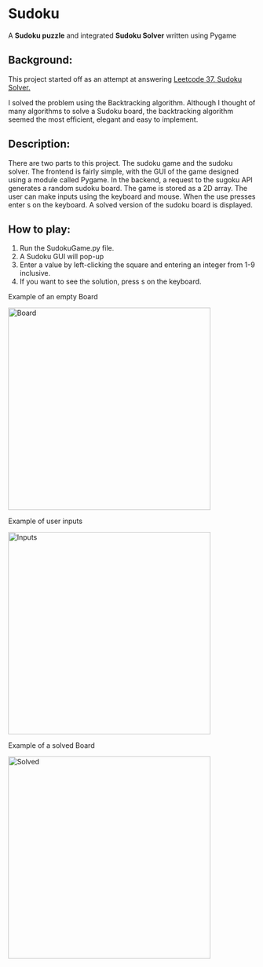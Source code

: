 # Sudoku
A **Sudoku puzzle** and integrated **Sudoku Solver** written using Pygame

## Background:
This project started off as an attempt at answering [Leetcode 37. Sudoku Solver.](https://leetcode.com/problems/sudoku-solver/) 

I solved the problem using the Backtracking algorithm. Although I thought of many algorithms to solve a Sudoku board, the backtracking algorithm seemed the most efficient,
elegant and easy to implement.

## Description:
There are two parts to this project. The sudoku game and the sudoku solver. The frontend is fairly simple, with the GUI of the game designed using a module called Pygame. In the backend, a request to the sugoku API generates a random sudoku board. The game is stored as a 2D array. The user can make inputs using the keyboard and mouse. When the use presses enter s on the keyboard. A solved version of the sudoku board is displayed. 

## How to play:

1. Run the SudokuGame.py file.
2. A Sudoku GUI will pop-up
3. Enter a value by left-clicking the square and entering an integer from 1-9 inclusive.
4. If you want to see the solution, press s on the keyboard.

Example of an empty Board

<img width="412" alt="Board" src="https://user-images.githubusercontent.com/76454082/114672723-7337c780-9cd3-11eb-8264-98107de57558.png">

Example of user inputs

<img width="412" alt="Inputs" src="https://user-images.githubusercontent.com/76454082/114673164-e7726b00-9cd3-11eb-80c6-b669c6ce217d.png">

Example of a solved Board

<img width="412" alt="Solved" src="https://user-images.githubusercontent.com/76454082/114672730-75018b00-9cd3-11eb-8765-4bf9df50a980.png">
